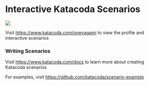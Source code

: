 # Interactive Katacoda Scenarios

[![](http://shields.katacoda.com/katacoda/ioreyagami/count.svg)](https://www.katacoda.com/ioreyagami "Get your profile on Katacoda.com")

Visit https://www.katacoda.com/ioreyagami to view the profile and interactive scenarios

### Writing Scenarios
Visit https://www.katacoda.com/docs to learn more about creating Katacoda scenarios

For examples, visit https://github.com/katacoda/scenario-example
